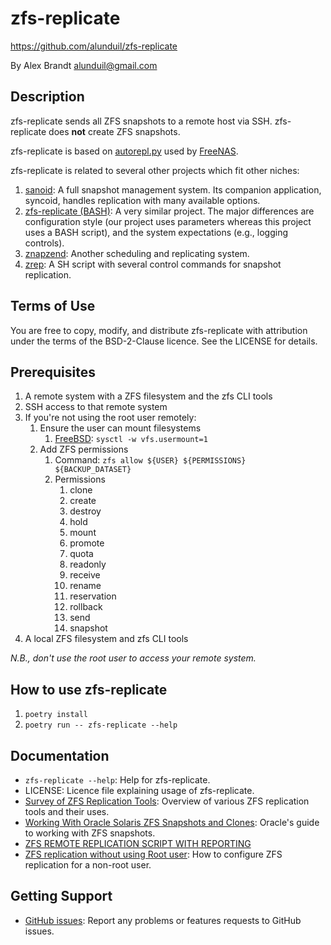 # zfs-replicate

https://github.com/alunduil/zfs-replicate

By Alex Brandt <alunduil@gmail.com>

## Description

zfs-replicate sends all ZFS snapshots to a remote host via SSH.  zfs-replicate
does **not** create ZFS snapshots.

zfs-replicate is based on [autorepl.py] used by [FreeNAS].

zfs-replicate is related to several other projects which fit other niches:

1. [sanoid]: A full snapshot management system.  Its companion application,
   syncoid, handles replication with many available options.
1. [zfs-replicate (BASH)]: A very similar project.  The major differences are
   configuration style (our project uses parameters whereas this project uses a
   BASH script), and the system expectations (e.g., logging controls).
1. [znapzend]: Another scheduling and replicating system.
1. [zrep]: A SH script with several control commands for snapshot replication.

## Terms of Use

You are free to copy, modify, and distribute zfs-replicate with attribution
under the terms of the BSD-2-Clause licence.  See the LICENSE for details.

## Prerequisites

1. A remote system with a ZFS filesystem and the zfs CLI tools
1. SSH access to that remote system
1. If you're not using the root user remotely:
   1. Ensure the user can mount filesystems
      1. [FreeBSD]: `sysctl -w vfs.usermount=1`
   1. Add ZFS permissions
      1. Command: `zfs allow ${USER} ${PERMISSIONS} ${BACKUP_DATASET}`
      1. Permissions
         1. clone
         1. create
         1. destroy
         1. hold
         1. mount
         1. promote
         1. quota
         1. readonly
         1. receive
         1. rename
         1. reservation
         1. rollback
         1. send
         1. snapshot
1. A local ZFS filesystem and zfs CLI tools

_N.B., don't use the root user to access your remote system._

## How to use zfs-replicate

1. `poetry install`
1. `poetry run -- zfs-replicate --help`

## Documentation

* `zfs-replicate --help`: Help for zfs-replicate.
* LICENSE: Licence file explaining usage of zfs-replicate.
* [Survey of ZFS Replication Tools][survey]: Overview of various ZFS replication
  tools and their uses.
* [Working With Oracle Solaris ZFS Snapshots and Clones]: Oracle's guide to
  working with ZFS snapshots.
* [ZFS REMOTE REPLICATION SCRIPT WITH REPORTING]
* [ZFS replication without using Root user]: How to configure ZFS replication
  for a non-root user.

## Getting Support

* [GitHub issues]: Report any problems or features requests to GitHub issues.

[autorepl.py]: https://github.com/freenas/freenas/blob/master/gui/tools/autorepl.py
[FreeBSD]: https://www.freebsd.org/
[FreeNAS]: http://www.freenas.org/
[GitHub issues]: https://github.com/alunduil/zfs-replicate/issues
[sanoid]: https://github.com/jimsalterjrs/sanoid
[survey]: https://www.reddit.com/r/zfs/comments/7fqu1y/a_small_survey_of_zfs_remote_replication_tools/
[Working With Oracle Solaris ZFS Snapshots and Clones]: https://docs.oracle.com/cd/E26505_01/html/E37384/gavvx.html#scrolltoc
[ZFS REMOTE REPLICATION SCRIPT WITH REPORTING]: https://techblog.jeppson.org/2014/10/zfs-remote-replication-script-with-reporting/
[zfs-replicate (BASH)]: https://github.com/leprechau/zfs-replicate
[ZFS replication without using Root user]: https://forums.freenas.org/index.php?threads/zfs-replication-without-using-root-user.21731/
[znapzend]: http://www.znapzend.org/
[zrep]: http://www.bolthole.com/solaris/zrep/
